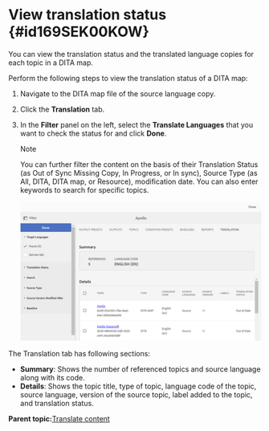 # View translation status {#id169SEK00KOW}

You can view the translation status and the translated language copies for each topic in a DITA map.

Perform the following steps to view the translation status of a DITA map:

1.  Navigate to the DITA map file of the source language copy.
1.  Click the **Translation** tab.
1.  In the **Filter** panel on the left, select the **Translate Languages** that you want to check the status for and click **Done**.

    >[!NOTE]
    >
    > You can further filter the content on the basis of their Translation Status \(as Out of Sync Missing Copy, In Progress, or In sync\), Source Type \(as All, DITA, DITA map, or Resource\), modification date. You can also enter keywords to search for specific topics.

    ![](images/status-translation-uuid.png)


The Translation tab has following sections:

-   **Summary**: Shows the number of referenced topics and source language along with its code.
-   **Details**: Shows the topic title, type of topic, language code of the topic, source language, version of the source topic, label added to the topic, and translation status.

**Parent topic:**[Translate content](translation.md)

